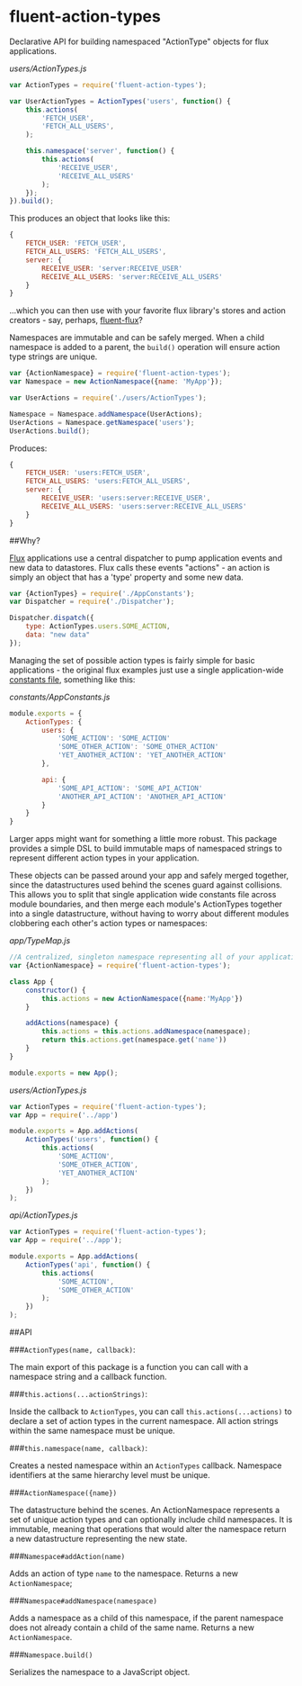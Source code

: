 fluent-action-types
===================

Declarative API for building namespaced "ActionType" objects for flux applications.

*users/ActionTypes.js*
```js
var ActionTypes = require('fluent-action-types');

var UserActionTypes = ActionTypes('users', function() {
	this.actions(
		'FETCH_USER',
		'FETCH_ALL_USERS',
	);

	this.namespace('server', function() {
		this.actions(
			'RECEIVE_USER',
			'RECEIVE_ALL_USERS'
		);
	});
}).build();
```

This produces an object that looks like this:
```js
{
	FETCH_USER: 'FETCH_USER',
	FETCH_ALL_USERS: 'FETCH_ALL_USERS',
	server: {
		RECEIVE_USER: 'server:RECEIVE_USER'
		RECEIVE_ALL_USERS: 'server:RECEIVE_ALL_USERS'
	}
}
```

...which you can then use with your favorite flux library's stores and action creators - say, perhaps, [fluent-flux](https://github.com/iirvine/fluent-flux)?

Namespaces are immutable and can be safely merged. When a child namespace is added to a parent, the `build()` operation will ensure action type strings are unique.

```js
var {ActionNamespace} = require('fluent-action-types');
var Namespace = new ActionNamespace({name: 'MyApp'});

var UserActions = require('./users/ActionTypes');

Namespace = Namespace.addNamespace(UserActions);
UserActions = Namespace.getNamespace('users');
UserActions.build();
```

Produces: 

```js
{
	FETCH_USER: 'users:FETCH_USER',
	FETCH_ALL_USERS: 'users:FETCH_ALL_USERS',
	server: {
		RECEIVE_USER: 'users:server:RECEIVE_USER',
		RECEIVE_ALL_USERS: 'users:server:RECEIVE_ALL_USERS'
	}
}
```


##Why?

[Flux](https://github.com/facebook/flux) applications use a central dispatcher to pump application events and new data to datastores. Flux calls these events "actions" - an action is simply an object that has a 'type' property and some new data. 

```js
var {ActionTypes} = require('./AppConstants');
var Dispatcher = require('./Dispatcher');

Dispatcher.dispatch({
	type: ActionTypes.users.SOME_ACTION,
	data: "new data"
});
```

Managing the set of possible action types is fairly simple for basic applications - the original flux examples just use a single application-wide [constants file](https://github.com/facebook/flux/blob/master/examples/flux-chat/js/constants/ChatConstants.js), something like this:

*constants/AppConstants.js*
```js
module.exports = {
	ActionTypes: {
		users: {
			'SOME_ACTION': 'SOME_ACTION'
			'SOME_OTHER_ACTION': 'SOME_OTHER_ACTION'
			'YET_ANOTHER_ACTION': 'YET_ANOTHER_ACTION'
		},

		api: {
			'SOME_API_ACTION': 'SOME_API_ACTION'
			'ANOTHER_API_ACTION': 'ANOTHER_API_ACTION'
		}
	}
}
```

Larger apps might want for something a little more robust. This package provides a simple DSL to build immutable maps of namespaced strings to represent different action types in your application.

These objects can be passed around your app and safely merged together, since the datastructures used behind the scenes guard against collisions. This allows you to split that single application wide constants file across module boundaries, and then merge each module's ActionTypes together into a single datastructure, without having to worry about different modules clobbering each other's action types or namespaces:

*app/TypeMap.js*
```js
//A centralized, singleton namespace representing all of your application's action types
var {ActionNamespace} = require('fluent-action-types');

class App {
	constructor() {
		this.actions = new ActionNamespace({name:'MyApp'})
	}

	addActions(namespace) {
		this.actions = this.actions.addNamespace(namespace);
		return this.actions.get(namespace.get('name'))
	}
} 

module.exports = new App();
```

*users/ActionTypes.js*
```js
var ActionTypes = require('fluent-action-types');
var App = require('../app')

module.exports = App.addActions(
	ActionTypes('users', function() {
		this.actions(
			'SOME_ACTION',
			'SOME_OTHER_ACTION',
			'YET_ANOTHER_ACTION'
		);
	})
);
```

*api/ActionTypes.js*
```js
var ActionTypes = require('fluent-action-types');
var App = require('../app');

module.exports = App.addActions(
	ActionTypes('api', function() {
		this.actions(
			'SOME_ACTION',
			'SOME_OTHER_ACTION'
		);
	})
);
```

##API

###`ActionTypes(name, callback)`: 

The main export of this package is a function you can call with a namespace string and a callback function. 

###`this.actions(...actionStrings)`:

Inside the callback to `ActionTypes`, you can call `this.actions(...actions)` to declare a set of action types in the current namespace. All action strings within the same namespace must be unique.

###`this.namespace(name, callback)`:

Creates a nested namespace within an `ActionTypes` callback. Namespace identifiers at the same hierarchy level must be unique.

###`ActionNamespace({name})`

The datastructure behind the scenes. An ActionNamespace represents a set of unique action types and can optionally include child namespaces. It is immutable, meaning that operations that would alter the namespace return a new datastructure representing the new state.

###`Namespace#addAction(name)`

Adds an action of type `name` to the namespace. Returns a new `ActionNamespace`;

###`Namespace#addNamespace(namespace)`

Adds a namespace as a child of this namespace, if the parent namespace does not already contain a child of the same name. Returns a new `ActionNamespace`.

###`Namespace.build()`

Serializes the namespace to a JavaScript object.